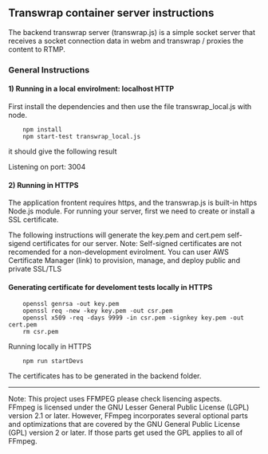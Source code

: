 ## Transwrap container server instructions

The backend transwrap server (transwrap.js) is a simple socket server that receives a socket connection data in webm and transwrap / proxies the content to RTMP.

### General Instructions

#### 1) Running in a local envirolment: localhost HTTP

First install the dependencies and then use the file transwrap_local.js with node.
```
    npm install
    npm start-test transwrap_local.js
```

it should give the following result

Listening on port: 3004

#### 2) Running in HTTPS

The application frontent requires https, and the transwrap.js is built-in https Node.js module.
For running your server, first we need to create or install a SSL certificate.

The following instructions will generate the key.pem and cert.pem self-sigend certificates for our server.
Note: Self-signed certificates are not recomended for a non-development evirolment. You can user AWS Certificate Manager (link) to provision, manage, and deploy public and private SSL/TLS 

#### Generating certificate for develoment tests locally in HTTPS

```
    openssl genrsa -out key.pem
    openssl req -new -key key.pem -out csr.pem
    openssl x509 -req -days 9999 -in csr.pem -signkey key.pem -out cert.pem
    rm csr.pem
```

Running locally in HTTPS

```
    npm run startDevs
```

The certificates has to be generated in the backend folder.

-------
Note: This project uses FFMPEG please check lisencing aspects.  
FFmpeg is licensed under the GNU Lesser General Public License (LGPL) version 2.1 or later. However, FFmpeg incorporates several optional parts and optimizations that are covered by the GNU General Public License (GPL) version 2 or later. If those parts get used the GPL applies to all of FFmpeg.